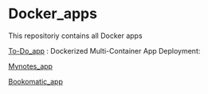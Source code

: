 # Docker_apps
This repositoriy contains all Docker apps

[To-Do_app](https://github.com/HesterHDM/To-do-app) : Dockerized Multi-Container App Deployment:

[Mynotes_app](https://github.com/HesterHDM/mynotesapp)

[Bookomatic_app](https://github.com/HesterHDM/BookOmatic)
